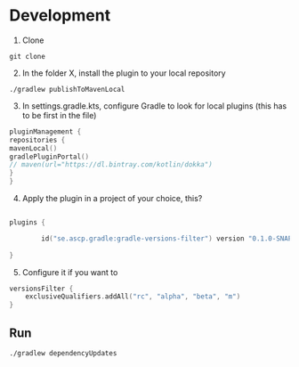 # Development
1. Clone

```console
git clone  
```

2. In the folder X, install the plugin to your local repository

```console
./gradlew publishToMavenLocal
```

3. In settings.gradle.kts, configure Gradle to look for local plugins (this has to be first in the file)

```kotlin
pluginManagement {
repositories {
mavenLocal()
gradlePluginPortal()
// maven(url="https://dl.bintray.com/kotlin/dokka")
}
}
```

4. Apply the plugin in a project of your choice, this?

```kotlin

plugins {

        id("se.ascp.gradle:gradle-versions-filter") version "0.1.0-SNAPSHOT"
    
}


```

5. Configure it if you want to


```kotlin
versionsFilter {
    exclusiveQualifiers.addAll("rc", "alpha", "beta", "m")
}
```

## Run
```console
./gradlew dependencyUpdates 
```
